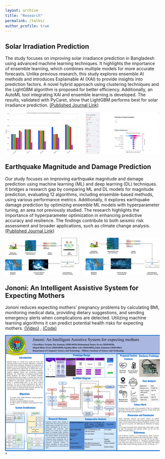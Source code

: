```yaml
---
layout: archive
title: "Research"
permalink: /talks/
author_profile: true
---
```

## Solar Irradiation Prediction
The study focuses on improving solar irradiance prediction in Bangladesh using advanced machine learning techniques. It highlights the importance of ensemble learning, which combines multiple models for more accurate forecasts. Unlike previous research, this study explores ensemble AI methods and introduces Explainable AI (XAI) to provide insights into prediction factors. A novel hybrid approach using clustering techniques and the LightGBM algorithm is proposed for better efficiency. Additionally, an AutoML tool integrating XAI and ensemble learning is developed. The results, validated with PyCaret, show that LightGBM performs best for solar irradiance prediction. [(Published Journal Link)](https://link.springer.com/article/10.1007/s00704-024-04951-5)

<div style="display: flex; justify-content: space-between;">
  <img src="/images/solar (2).jpg" alt="Solar Irradiation Prediction" style="width: 48%;">
  <img src="/images/solar.jpg" alt="Solar Irradiation Prediction" style="width: 48%;">
</div>

## Earthquake Magnitude and Damage Prediction
Our study focuses on improving earthquake magnitude and damage prediction using machine learning (ML) and deep learning (DL) techniques. It bridges a research gap by comparing ML and DL models for magnitude prediction, evaluating 12 algorithms, including ensemble-based methods, using various performance metrics. Additionally, it explores earthquake damage prediction by optimizing ensemble ML models with hyperparameter tuning, an area not previously studied. The research highlights the importance of hyperparameter optimization in enhancing predictive accuracy and resilience. The findings contribute to both seismic risk assessment and broader applications, such as climate change analysis. [(Published Journal Link)](https://link.springer.com/article/10.1007/s42107-024-00994-1)

<div style="display: flex; justify-content: space-between;">
  <img src="/images/earthquake (2).jpg" alt="Earthquake Magnitude and Damage Prediction" style="width: 48%;">
  <img src="/images/earthquake (1).jpg" alt="Earthquake Magnitude and Damage Prediction" style="width: 48%;">
</div>

## Jononi: An Intelligent Assistive System for Expecting Mothers
Jononi reduces expecting mothers’ pregnancy problems by calculating BMI, monitoring medical data, providing dietary suggestions, and sending emergency alerts when complications are detected. Utilizing machine learning algorithms it can predict potential health risks for expecting mothers.
[(Video)](https://drive.google.com/file/d/1gFXdig62Rjf6JoSwY2BwoBxESA8XafAx/view) , [(Code)](https://github.com/sameesevas/jononi)

<img src='/images/jononi.jpg' width=600px>"



